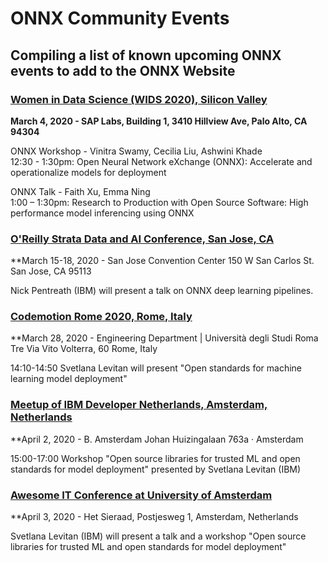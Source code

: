 # ONNX Community Events
## Compiling a list of known upcoming ONNX events to add to the ONNX Website

### [Women in Data Science (WIDS 2020), Silicon Valley](https://events.sap.com/us/wids-2020-sv/en/home)
**March 4, 2020 - SAP Labs, Building 1, 3410 Hillview Ave, Palo Alto, CA 94304**

ONNX Workshop - Vinitra Swamy, Cecilia Liu, Ashwini Khade  
12:30 - 1:30pm: Open Neural Network eXchange (ONNX): Accelerate and operationalize models for deployment

ONNX Talk - Faith Xu, Emma Ning  
1:00 – 1:30pm: Research to Production with Open Source Software: High performance model inferencing using ONNX


### [O'Reilly Strata Data and AI Conference, San Jose, CA](https://conferences.oreilly.com/strata-data-ai/)
**March 15-18, 2020 - San Jose Convention Center  150 W San Carlos St. San Jose, CA 95113

Nick Pentreath (IBM) will present a talk on ONNX deep learning pipelines.


### [Codemotion Rome 2020, Rome, Italy](https://events.codemotion.com/conferences/rome/2020/agenda/28-March/)
**March 28, 2020 - Engineering Department | Università degli Studi Roma Tre 
Via Vito Volterra, 60  Rome, Italy

14:10-14:50  Svetlana Levitan will present "Open standards for machine learning model deployment"  


### [Meetup of IBM Developer Netherlands, Amsterdam, Netherlands](https://www.meetup.com/IBM-Code-Amsterdam/events/267875799/)
**April 2, 2020 - B. Amsterdam  Johan Huizingalaan 763a · Amsterdam

15:00-17:00 Workshop "Open source libraries for trusted ML and open standards for model deployment"
presented by Svetlana Levitan (IBM) 


### [Awesome IT Conference at University of Amsterdam](https://awesomeit.nl/)
**April 3, 2020 - Het Sieraad, Postjesweg 1, Amsterdam, Netherlands

Svetlana Levitan (IBM) will present a talk and a workshop 
"Open source libraries for trusted ML and open standards for model deployment"
